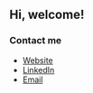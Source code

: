 ## Hi, welcome!



### Contact me
- [Website](https://www.sedvin.com)
- [LinkedIn](https://www.linkedin.com/in/edvin-siewertson/)
- [Email](mailto:edvin.siewertson@gmail.com)
